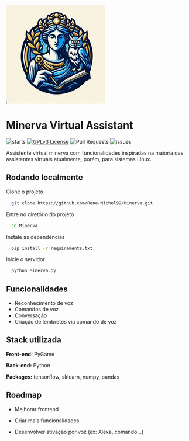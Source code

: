 
![](src/gui/src/images/icon.jpeg)


# Minerva Virtual Assistant

![starts](https://img.shields.io/github/stars/Rene-Michel99/Minerva)
[![GPLv3 License](https://img.shields.io/badge/License-GPL%20v3-yellow.svg)](https://opensource.org/licenses/)
![Pull Requests](https://img.shields.io/github/issues-pr/Rene-Michel99/Minerva) ![issues](https://img.shields.io/github/issues/Rene-Michel99/Minerva)

Assistente virtual minerva com funcionalidades inspiradas na
maioria das assistentes virtuais atualmente, porém, para sistemas
Linux.

## Rodando localmente

Clone o projeto

```bash
  git clone https://github.com/Rene-Michel99/Minerva.git
```

Entre no diretório do projeto

```bash
  cd Minerva
```

Instale as dependências

```bash
  pip install -r requirements.txt
```

Inicie o servidor

```bash
  python Minerva.py
```


## Funcionalidades

- Reconhecimento de voz
- Comandos de voz
- Conversação
- Criação de lembretes via comando de voz


## Stack utilizada

**Front-end:** PyGame

**Back-end:** Python

**Packages:** tensorflow, sklearn, numpy, pandas


## Roadmap

- Melhorar frontend

- Criar mais funcionalidades

- Desenvolver ativação por voz (ex: Alexa, comando...)

